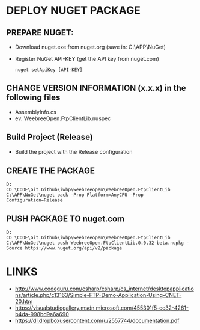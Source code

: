 ﻿# DEPLOY NUGET PACKAGE

## PREPARE NUGET:

- Download nuget.exe from nuget.org (save in: C:\APP\NuGet)
- Register NuGet API-KEY (get the API key from nuget.com)

      nuget setApiKey [API-KEY]

## CHANGE VERSION INFORMATION (x.x.x) in the following files

- AssemblyInfo.cs
- ev. WeebreeOpen.FtpClientLib.nuspec

## Build Project (Release)

- Build the project with the Release configuration

## CREATE THE PACKAGE

    D:
    CD \CODE\Git.Github\iwhp\weebreeopen\WeebreeOpen.FtpClientLib
    C:\APP\NuGet\nuget pack -Prop Platform=AnyCPU -Prop Configuration=Release


## PUSH PACKAGE TO nuget.com

    D:
    CD \CODE\Git.Github\iwhp\weebreeopen\WeebreeOpen.FtpClientLib
    C:\APP\NuGet\nuget push WeebreeOpen.FtpClientLib.0.0.32-beta.nupkg -Source https://www.nuget.org/api/v2/package


# LINKS

- http://www.codeguru.com/csharp/csharp/cs_internet/desktopapplications/article.php/c13163/Simple-FTP-Demo-Application-Using-CNET-20.htm
- https://visualstudiogallery.msdn.microsoft.com/455301f5-cc32-4261-b4da-998bd9a6a690
- https://dl.dropboxusercontent.com/u/2557744/documentation.pdf
